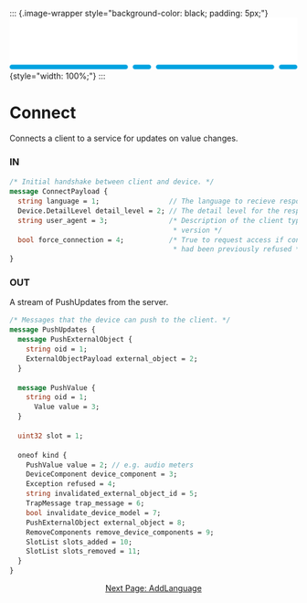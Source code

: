 ::: {.image-wrapper style="background-color: black; padding: 5px;"}
![Catena Logo](images/Catena%20Logo_PMS2191%20&%20White.png){style="width: 100%;"}
:::

# Connect
Connects a client to a service for updates on value changes.

### IN
```proto
/* Initial handshake between client and device. */
message ConnectPayload {
  string language = 1;                 // The language to recieve responses in.
  Device.DetailLevel detail_level = 2; // The detail level for the responses.
  string user_agent = 3;               /* Description of the client type and
                                        * version */
  bool force_connection = 4;           /* True to request access if connection
                                        * had been previously refused */
}
```

### OUT
A stream of PushUpdates from the server.

```proto
/* Messages that the device can push to the client. */
message PushUpdates {
  message PushExternalObject {
    string oid = 1;
    ExternalObjectPayload external_object = 2;
  }

  message PushValue {
    string oid = 1;
	  Value value = 3;
  }

  uint32 slot = 1;
  
  oneof kind {
    PushValue value = 2; // e.g. audio meters
    DeviceComponent device_component = 3;
    Exception refused = 4;
    string invalidated_external_object_id = 5;
    TrapMessage trap_message = 6;
    bool invalidate_device_model = 7;
    PushExternalObject external_object = 8;
    RemoveComponents remove_device_components = 9;
    SlotList slots_added = 10;
    SlotList slots_removed = 11;
  }
}
```

<div style="text-align: center">

[Next Page: AddLanguage](AddLanguage.html)

</div>